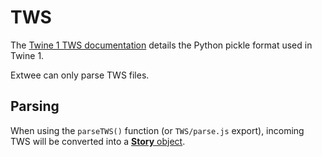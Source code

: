 # TWS

The [Twine 1 TWS documentation](https://github.com/iftechfoundation/twine-specs/blob/master/twine-1-twsoutput.md) details the Python pickle format used in Twine 1.

Extwee can only parse TWS files.

## Parsing

When using the `parseTWS()` function (or `TWS/parse.js` export), incoming TWS will be converted into a [**Story** object](/objects/story.md).
